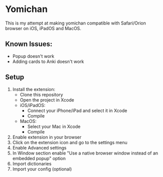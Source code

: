 # Yomichan

This is my attempt at making yomichan compatible with Safari/Orion browser on iOS, iPadOS and MacOS.

## Known Issues:
   - Popup doesn't work
   - Adding cards to Anki doesn't work

## Setup
1. Install the extension:
   - Clone this repository
   - Open the project in Xcode
   - iOS/iPadOS:
      - Connect your iPhone/iPad and select it in Xcode
      - Compile
   - MacOS:
      - Select your Mac in Xcode
      - Compile
2. Enable extension in your browser
3. Click on the extension icon and go to the settings menu
4. Enable Advanced settings
5. In Window section enable "Use a native browser window instead of an embedded popup" option
6. Import dictionaries
7. Import your config (optional)
